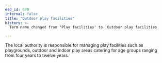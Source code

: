 ```yaml
---
esd_id: 670
internal: false
title: "Outdoor play facilities"
history: >-
  Term name changed from 'Play facilities' to 'Outdoor play facilities' and scope notes added in version 2.02. Term name changed from 'Outdoor play facilities' to 'Parks and open spaces - outdoor' in version 3.00. name changed to 'Outdoor play facilities' in version 4.00.

---
```


The local authority is responsible for managing play facilities such as playgrounds, outdoor and indoor play areas catering for age groups ranging from four years to twelve years.

